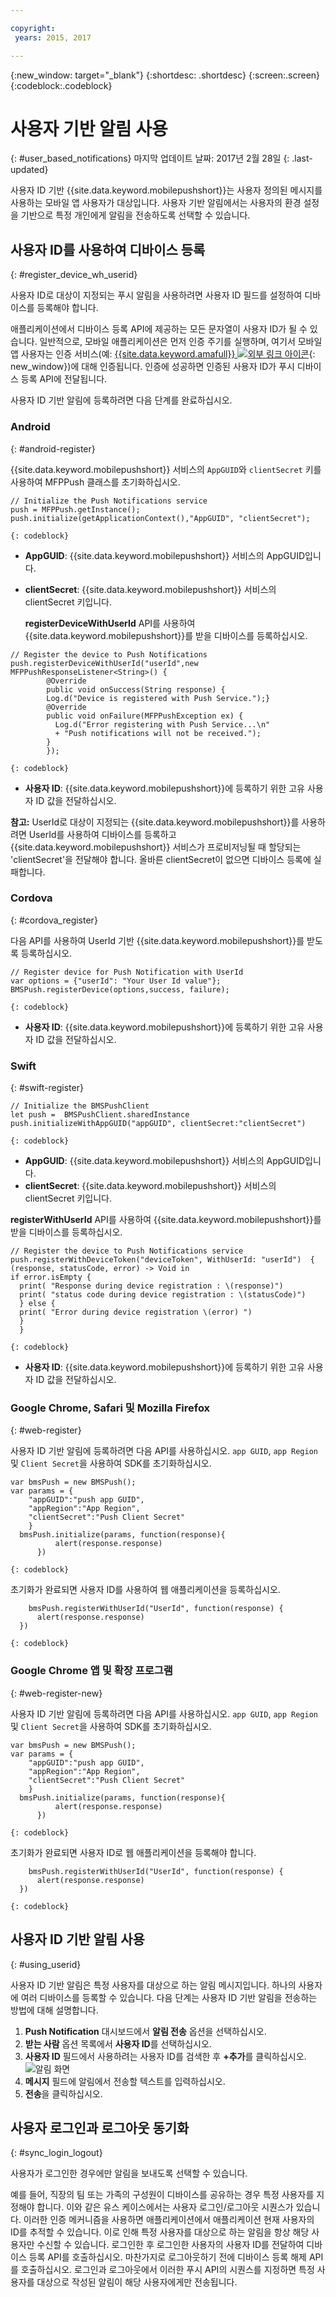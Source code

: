 ```yaml
---

copyright:
 years: 2015, 2017

---
```


{:new_window: target="_blank"}
{:shortdesc: .shortdesc}
{:screen:.screen}
{:codeblock:.codeblock}

# 사용자 기반 알림 사용
{: #user_based_notifications}
마지막 업데이트 날짜: 2017년 2월 28일
{: .last-updated}

사용자 ID 기반 {{site.data.keyword.mobilepushshort}}는 사용자 정의된 메시지를 사용하는 모바일 앱 사용자가 대상입니다. 사용자 기반 알림에서는 사용자의 환경 설정을 기반으로 특정 개인에게 알림을 전송하도록 선택할 수 있습니다.

## 사용자 ID를 사용하여 디바이스 등록
{: #register_device_wh_userid}

사용자 ID로 대상이 지정되는 푸시 알림을 사용하려면 사용자 ID 필드를 설정하여 디바이스를 등록해야 합니다.     

애플리케이션에서 디바이스 등록 API에 제공하는 모든 문자열이 사용자 ID가 될 수 있습니다. 일반적으로, 모바일 애플리케이션은 먼저 인증 주기를 실행하며, 여기서 모바일 앱 사용자는 인증 서비스(예: [{{site.data.keyword.amafull}} ![외부 링크 아이콘](../../icons/launch-glyph.svg "외부 링크 아이콘")](https://console.ng.bluemix.net/docs/services/mobileaccess/index.html){: new_window})에 대해 인증됩니다. 인증에 성공하면 인증된 사용자 ID가 푸시 디바이스 등록 API에 전달됩니다.  

사용자 ID 기반 알림에 등록하려면 다음 단계를 완료하십시오. 

### Android
{: #android-register}

{{site.data.keyword.mobilepushshort}} 서비스의 `AppGUID`와 `clientSecret` 키를 사용하여 MFPPush 클래스를 초기화하십시오. 
```
// Initialize the Push Notifications service
push = MFPPush.getInstance();
push.initialize(getApplicationContext(),"AppGUID", "clientSecret");
```
	{: codeblock}


- **AppGUID**: {{site.data.keyword.mobilepushshort}} 서비스의 AppGUID입니다. 
- **clientSecret**: {{site.data.keyword.mobilepushshort}} 서비스의 clientSecret 키입니다. 

  **registerDeviceWithUserId** API를 사용하여 {{site.data.keyword.mobilepushshort}}를 받을 디바이스를 등록하십시오. 

```
// Register the device to Push Notifications
push.registerDeviceWithUserId("userId",new MFPPushResponseListener<String>() {
		@Override
		public void onSuccess(String response) {
		Log.d("Device is registered with Push Service.");}
		@Override
		public void onFailure(MFPPushException ex) {
		  Log.d("Error registering with Push Service...\n"
   		  + "Push notifications will not be received.");
		}
		});
```
	{: codeblock}

- **사용자 ID**: {{site.data.keyword.mobilepushshort}}에 등록하기 위한 고유 사용자 ID 값을 전달하십시오.

**참고:** UserId로 대상이 지정되는 {{site.data.keyword.mobilepushshort}}를 사용하려면 UserId를 사용하여 디바이스를 등록하고 {{site.data.keyword.mobilepushshort}} 서비스가 프로비저닝될 때 할당되는 'clientSecret'을 전달해야 합니다. 올바른 clientSecret이 없으면 디바이스 등록에 실패합니다. 

### Cordova
{: #cordova_register}

다음 API를 사용하여 UserId 기반 {{site.data.keyword.mobilepushshort}}를 받도록 등록하십시오. 

```
// Register device for Push Notification with UserId
var options = {"userId": "Your User Id value"};
BMSPush.registerDevice(options,success, failure);
```
	{: codeblock}


- **사용자 ID**: {{site.data.keyword.mobilepushshort}}에 등록하기 위한 고유 사용자 ID 값을 전달하십시오.


### Swift
{: #swift-register}

```
// Initialize the BMSPushClient
let push =  BMSPushClient.sharedInstance
push.initializeWithAppGUID("appGUID", clientSecret:"clientSecret")
```
	{: codeblock}


- **AppGUID**: {{site.data.keyword.mobilepushshort}} 서비스의 AppGUID입니다. 
- **clientSecret**: {{site.data.keyword.mobilepushshort}} 서비스의 clientSecret 키입니다. 

**registerWithUserId** API를 사용하여 {{site.data.keyword.mobilepushshort}}를 받을 디바이스를 등록하십시오. 

```
// Register the device to Push Notifications service
push.registerWithDeviceToken("deviceToken", WithUserId: "userId")  { (response, statusCode, error) -> Void in
if error.isEmpty {
  print( "Response during device registration : \(response)")
  print( "status code during device registration : \(statusCode)")
  } else {
  print( "Error during device registration \(error) ")
  }
  }
```
	{: codeblock}

- **사용자 ID**: {{site.data.keyword.mobilepushshort}}에 등록하기 위한 고유 사용자 ID 값을 전달하십시오.

### Google Chrome, Safari 및 Mozilla Firefox
{: #web-register}

사용자 ID 기반 알림에 등록하려면 다음 API를 사용하십시오. `app GUID`, `app Region` 및 `Client Secret`을 사용하여 SDK를 초기화하십시오.

```
var bmsPush = new BMSPush();
var params = {
    "appGUID":"push app GUID",
    "appRegion":"App Region",
    "clientSecret":"Push Client Secret" 
    }
  bmsPush.initialize(params, function(response){
          alert(response.response)
      })
```
	{: codeblock}
  
초기화가 완료되면 사용자 ID를 사용하여 웹 애플리케이션을 등록하십시오.

```
    bmsPush.registerWithUserId("UserId", function(response) {
      alert(response.response)
  })
```
	{: codeblock}

### Google Chrome 앱 및 확장 프로그램
{: #web-register-new}

사용자 ID 기반 알림에 등록하려면 다음 API를 사용하십시오. `app GUID`, `app Region` 및 `Client Secret`을 사용하여 SDK를 초기화하십시오.

```
var bmsPush = new BMSPush();
var params = {
    "appGUID":"push app GUID",
    "appRegion":"App Region",
    "clientSecret":"Push Client Secret" 
    }
  bmsPush.initialize(params, function(response){
          alert(response.response)
      })
```
	{: codeblock}
  
초기화가 완료되면 사용자 ID로 웹 애플리케이션을 등록해야 합니다. 

```
    bmsPush.registerWithUserId("UserId", function(response) {
      alert(response.response)
  })
```
	{: codeblock}

## 사용자 ID 기반 알림 사용
{: #using_userid}

사용자 ID 기반 알림은 특정 사용자를 대상으로 하는 알림 메시지입니다. 하나의 사용자에 여러 디바이스를 등록할 수 있습니다. 다음 단계는 사용자 ID 기반 알림을 전송하는 방법에 대해 설명합니다. 

1. **Push Notification** 대시보드에서 **알림 전송** 옵션을 선택하십시오. 
1. **받는 사람** 옵션 목록에서 **사용자 ID**를 선택하십시오. 
1. **사용자 ID** 필드에서 사용하려는 사용자 ID를 검색한 후 **+추가**를 클릭하십시오. ![알림 화면](images/user_notification.jpg)
1. **메시지** 필드에 알림에서 전송할 텍스트를 입력하십시오. 
1. **전송**을 클릭하십시오. 


## 사용자 로그인과 로그아웃 동기화 
{: #sync_login_logout}

사용자가 로그인한 경우에만 알림을 보내도록 선택할 수 있습니다.  

예를 들어, 직장의 팀 또는 가족의 구성원이 디바이스를 공유하는 경우 특정 사용자를 지정해야 합니다. 이와 같은 유스 케이스에서는 사용자 로그인/로그아웃 시퀀스가 있습니다. 이러한 인증 메커니즘을 사용하면 애플리케이션에서 애플리케이션 현재 사용자의 ID를 추적할 수 있습니다. 이로 인해 특정 사용자를 대상으로 하는 알림을 항상 해당 사용자만 수신할 수 있습니다. 로그인한 후 로그인한 사용자의 사용자 ID를 전달하여 디바이스 등록 API를 호출하십시오. 마찬가지로 로그아웃하기 전에 디바이스 등록 해제 API를 호출하십시오. 로그인과 로그아웃에서 이러한 푸시 API의 시퀀스를 지정하면 특정 사용자를 대상으로 작성된 알림이 해당 사용자에게만 전송됩니다. 
